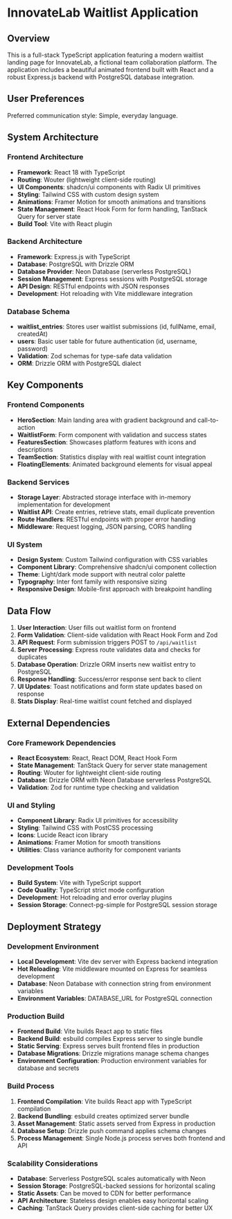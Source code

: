 # InnovateLab Waitlist Application

## Overview

This is a full-stack TypeScript application featuring a modern waitlist landing page for InnovateLab, a fictional team collaboration platform. The application includes a beautiful animated frontend built with React and a robust Express.js backend with PostgreSQL database integration.

## User Preferences

Preferred communication style: Simple, everyday language.

## System Architecture

### Frontend Architecture
- **Framework**: React 18 with TypeScript
- **Routing**: Wouter (lightweight client-side routing)
- **UI Components**: shadcn/ui components with Radix UI primitives
- **Styling**: Tailwind CSS with custom design system
- **Animations**: Framer Motion for smooth animations and transitions
- **State Management**: React Hook Form for form handling, TanStack Query for server state
- **Build Tool**: Vite with React plugin

### Backend Architecture
- **Framework**: Express.js with TypeScript
- **Database**: PostgreSQL with Drizzle ORM
- **Database Provider**: Neon Database (serverless PostgreSQL)
- **Session Management**: Express sessions with PostgreSQL storage
- **API Design**: RESTful endpoints with JSON responses
- **Development**: Hot reloading with Vite middleware integration

### Database Schema
- **waitlist_entries**: Stores user waitlist submissions (id, fullName, email, createdAt)
- **users**: Basic user table for future authentication (id, username, password)
- **Validation**: Zod schemas for type-safe data validation
- **ORM**: Drizzle ORM with PostgreSQL dialect

## Key Components

### Frontend Components
- **HeroSection**: Main landing area with gradient background and call-to-action
- **WaitlistForm**: Form component with validation and success states
- **FeaturesSection**: Showcases platform features with icons and descriptions
- **TeamSection**: Statistics display with real waitlist count integration
- **FloatingElements**: Animated background elements for visual appeal

### Backend Services
- **Storage Layer**: Abstracted storage interface with in-memory implementation for development
- **Waitlist API**: Create entries, retrieve stats, email duplicate prevention
- **Route Handlers**: RESTful endpoints with proper error handling
- **Middleware**: Request logging, JSON parsing, CORS handling

### UI System
- **Design System**: Custom Tailwind configuration with CSS variables
- **Component Library**: Comprehensive shadcn/ui component collection
- **Theme**: Light/dark mode support with neutral color palette
- **Typography**: Inter font family with responsive sizing
- **Responsive Design**: Mobile-first approach with breakpoint handling

## Data Flow

1. **User Interaction**: User fills out waitlist form on frontend
2. **Form Validation**: Client-side validation with React Hook Form and Zod
3. **API Request**: Form submission triggers POST to `/api/waitlist`
4. **Server Processing**: Express route validates data and checks for duplicates
5. **Database Operation**: Drizzle ORM inserts new waitlist entry to PostgreSQL
6. **Response Handling**: Success/error response sent back to client
7. **UI Updates**: Toast notifications and form state updates based on response
8. **Stats Display**: Real-time waitlist count fetched and displayed

## External Dependencies

### Core Framework Dependencies
- **React Ecosystem**: React, React DOM, React Hook Form
- **State Management**: TanStack Query for server state management
- **Routing**: Wouter for lightweight client-side routing
- **Database**: Drizzle ORM with Neon Database serverless PostgreSQL
- **Validation**: Zod for runtime type checking and validation

### UI and Styling
- **Component Library**: Radix UI primitives for accessibility
- **Styling**: Tailwind CSS with PostCSS processing
- **Icons**: Lucide React icon library
- **Animations**: Framer Motion for smooth transitions
- **Utilities**: Class variance authority for component variants

### Development Tools
- **Build System**: Vite with TypeScript support
- **Code Quality**: TypeScript strict mode configuration
- **Development**: Hot reloading and error overlay plugins
- **Session Storage**: Connect-pg-simple for PostgreSQL session storage

## Deployment Strategy

### Development Environment
- **Local Development**: Vite dev server with Express backend integration
- **Hot Reloading**: Vite middleware mounted on Express for seamless development
- **Database**: Neon Database with connection string from environment variables
- **Environment Variables**: DATABASE_URL for PostgreSQL connection

### Production Build
- **Frontend Build**: Vite builds React app to static files
- **Backend Build**: esbuild compiles Express server to single bundle
- **Static Serving**: Express serves built frontend files in production
- **Database Migrations**: Drizzle migrations manage schema changes
- **Environment Configuration**: Production environment variables for database and secrets

### Build Process
1. **Frontend Compilation**: Vite builds React app with TypeScript compilation
2. **Backend Bundling**: esbuild creates optimized server bundle
3. **Asset Management**: Static assets served from Express in production
4. **Database Setup**: Drizzle push command applies schema changes
5. **Process Management**: Single Node.js process serves both frontend and API

### Scalability Considerations
- **Database**: Serverless PostgreSQL scales automatically with Neon
- **Session Storage**: PostgreSQL-backed sessions for horizontal scaling
- **Static Assets**: Can be moved to CDN for better performance
- **API Architecture**: Stateless design enables easy horizontal scaling
- **Caching**: TanStack Query provides client-side caching for better UX
